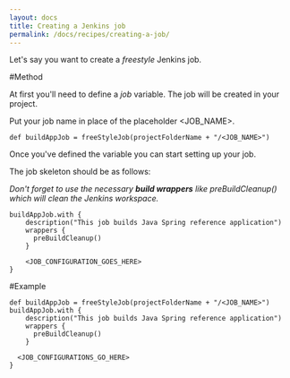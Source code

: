 ```yaml
---
layout: docs
title: Creating a Jenkins job
permalink: /docs/recipes/creating-a-job/
---
```


Let's say you want to create a _freestyle_ Jenkins job.

#Method

At first you'll need to define a _job_ variable.  The job will be created in your project.

Put your job name in place of the placeholder \<JOB_NAME\>.

```
def buildAppJob = freeStyleJob(projectFolderName + "/<JOB_NAME>")
```

Once you've defined the variable you can start setting up your job.

The job skeleton should be as follows:

_Don't forget to use the necessary **build wrappers** like preBuildCleanup() which will clean the Jenkins workspace._

```
buildAppJob.with {
    description("This job builds Java Spring reference application")
    wrappers {
      preBuildCleanup()
    }
    
    <JOB_CONFIGURATION_GOES_HERE>
}
```

#Example

```
def buildAppJob = freeStyleJob(projectFolderName + "/<JOB_NAME>")
buildAppJob.with {
    description("This job builds Java Spring reference application")
    wrappers {
      preBuildCleanup()
    }
    
  <JOB_CONFIGURATIONS_GO_HERE>
}
```



